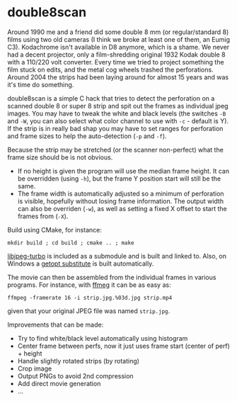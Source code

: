 # double8scan

Around 1990 me and a friend did some double 8 mm (or regular/standard 8) films using two old cameras (I think we broke at least one of them, an Eumig C3). Kodachrome isn't available in D8 anymore, which is a shame.
We never had a decent projector, only a film-shredding original 1932 Kodak double 8 with a 110/220 volt converter. Every time we tried to project something the film stuck on edits, and the metal cog wheels trashed
the perforations. Around 2004 the strips had been laying around for almost 15 years and was it's time do something.

double8scan is a simple C hack that tries to detect the perforation on a scanned double 8 or super 8 strip and spit out the frames as individual jpeg images. You may have to tweak the white and black levels (the switches
`-B` and `-W`, you can also select what color channel to use with `-c` - default is Y). If the strip is in really bad shap you may have to set ranges for perforation and frame sizes to help the auto-detection (`-p` and `-f`).

Because the strip may be stretched (or the scanner non-perfect) what the frame size should be is not obvious.
- If no height is given the program will use the median frame height. It can be overridden (using `-h`), but the frame Y position start will still be the same.
- The frame width is automatically adjusted so a minimum of perforation is visible, hopefully without losing frame information. The output width can also be overriden (`-w`), as well as setting a fixed X offset to start the frames from (`-X`).

Build using CMake, for instance:

`mkdir build ; cd build ; cmake .. ; make`

[libjpeg-turbo](https://github.com/libjpeg-turbo/libjpeg-turbo/) is included as a submodule and is built and linked to. Also, on Windows a [getopt substitute](https://github.com/Chunde/getopt-for-windows/) is built automatically.

The movie can then be assembled from the individual frames in various programs. For instance, with [ffmeg](https://trac.ffmpeg.org/wiki/Slideshow) it can be as easy as:

`ffmpeg -framerate 16 -i strip.jpg.%03d.jpg strip.mp4`

given that your original JPEG file was named `strip.jpg`.

Improvements that can be made:

- Try to find white/black level automatically using histogram
- Center frame between perfs, now it just uses frame start (center of perf) + height
- Handle slightly rotated strips (by rotating)
- Crop image
- Output PNGs to avoid 2nd compression
- Add direct movie generation
- ...
